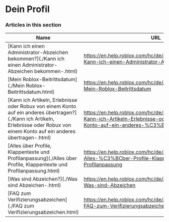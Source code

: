 # Dein Profil  
### Articles in this section
Name|URL
-|-
[Kann ich einen Administrator-Abzeichen bekommen?](./Kann ich einen Administrator-Abzeichen bekommen-.html) |https://en.help.roblox.com/hc/de/articles/203312360-Kann-ich-einen-Administrator-Abzeichen-bekommen
[Mein Roblox-Beitrittsdatum](./Mein Roblox-Beitrittsdatum.html) |https://en.help.roblox.com/hc/de/articles/203313060-Mein-Roblox-Beitrittsdatum
[Kann ich Artikeln, Erlebnisse oder Robux von einem Konto auf ein anderes übertragen?](./Kann ich Artikeln, Erlebnisse oder Robux von einem Konto auf ein anderes übertragen-.html) |https://en.help.roblox.com/hc/de/articles/203313090-Kann-ich-Artikeln-Erlebnisse-oder-Robux-von-einem-Konto-auf-ein-anderes-%C3%BCbertragen
[Alles über Profile, Klappentexte und Profilanpassung](./Alles über Profile, Klappentexte und Profilanpassung.html) |https://en.help.roblox.com/hc/de/articles/203313660-Alles-%C3%BCber-Profile-Klappentexte-und-Profilanpassung
[Was sind Abzeichen?](./Was sind Abzeichen-.html) |https://en.help.roblox.com/hc/de/articles/203313620-Was-sind-Abzeichen
[FAQ zum Verifizierungsabzeichen](./FAQ zum Verifizierungsabzeichen.html) |https://en.help.roblox.com/hc/de/articles/7997207259156-FAQ-zum-Verifizierungsabzeichen